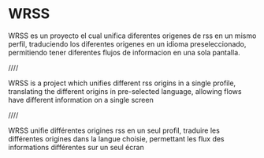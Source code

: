 WRSS
===========

WRSS es un proyecto el cual unifica diferentes origenes de rss en un mismo perfil, traduciendo los diferentes origenes en un idioma preseleccionado, permitiendo tener diferentes flujos de informacion en una sola pantalla.

////

WRSS is a project which unifies different rss origins in a single profile, translating the different origins in pre-selected language, allowing flows have different information on a single screen

////

WRSS unifie différentes origines rss en un seul profil, traduire les différentes origines dans la langue choisie, permettant les flux des informations différentes sur un seul écran
